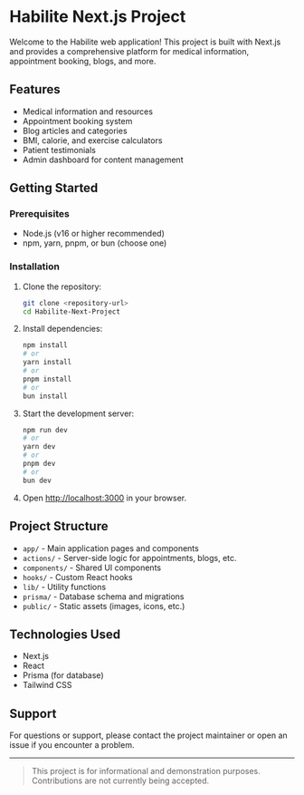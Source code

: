 # Habilite Next.js Project

Welcome to the Habilite web application! This project is built with Next.js and provides a comprehensive platform for medical information, appointment booking, blogs, and more.

## Features

- Medical information and resources
- Appointment booking system
- Blog articles and categories
- BMI, calorie, and exercise calculators
- Patient testimonials
- Admin dashboard for content management

## Getting Started

### Prerequisites
- Node.js (v16 or higher recommended)
- npm, yarn, pnpm, or bun (choose one)

### Installation

1. Clone the repository:
   ```bash
   git clone <repository-url>
   cd Habilite-Next-Project
   ```
2. Install dependencies:
   ```bash
   npm install
   # or
   yarn install
   # or
   pnpm install
   # or
   bun install
   ```
3. Start the development server:
   ```bash
   npm run dev
   # or
   yarn dev
   # or
   pnpm dev
   # or
   bun dev
   ```
4. Open [http://localhost:3000](http://localhost:3000) in your browser.

## Project Structure

- `app/` - Main application pages and components
- `actions/` - Server-side logic for appointments, blogs, etc.
- `components/` - Shared UI components
- `hooks/` - Custom React hooks
- `lib/` - Utility functions
- `prisma/` - Database schema and migrations
- `public/` - Static assets (images, icons, etc.)

## Technologies Used
- Next.js
- React
- Prisma (for database)
- Tailwind CSS

## Support

For questions or support, please contact the project maintainer or open an issue if you encounter a problem.

---

> This project is for informational and demonstration purposes. Contributions are not currently being accepted.
